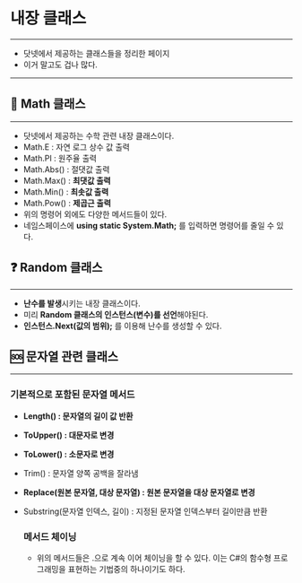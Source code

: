 # 내장 클래스

---

- 닷넷에서 제공하는 클래스들을 정리한 페이지
- 이거 말고도 겁나 많다.

---

## 🔣 Math 클래스

---

- 닷넷에서 제공하는 수학 관련 내장 클래스이다.
- Math.E : 자연 로그 상수 값 출력
- Math.PI : 원주율 출력
- Math.Abs() : 절댓값 출력
- Math.Max() : **최댓값 출력**
- Math.Min() :  **최솟값 출력**
- Math.Pow() : **제곱근 출력**
- 위의 명령어 외에도 다양한 메서드들이 있다.
- 네임스페이스에 **using static System.Math;** 를 입력하면 명령어를 줄일 수 있다.

## ❓ Random 클래스

---

- **난수를 발생**시키는 내장 클래스이다.
- 미리 **Random 클래스의 인스턴스(변수)를 선언**해야된다.
- **인스턴스.Next(값의 범위);** 를 이용해 난수를 생성할 수 있다.

## 🆘 문자열 관련 클래스

---

### 기본적으로 포함된 문자열 메서드

- **Length() : 문자열의 길이 값 반환**
- **ToUpper() : 대문자로 변경**
- **ToLower() : 소문자로 변경**
- Trim() : 문자열 양쪽 공백을 잘라냄
- **Replace(원본 문자열, 대상 문자열) : 원본 문자열을 대상 문자열로 변경**
- Substring(문자열 인덱스, 길이) : 지정된 문자열 인덱스부터 길이만큼 반환
    
    ### 메서드 체이닝
    
    - 위의 메서드들은 .으로 계속 이어 체이닝을 할 수 있다. 이는 C#의 함수형 프로그래밍을 표현하는 기법중의 하나이기도 하다.